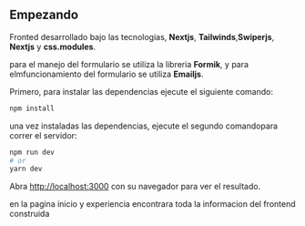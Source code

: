 ## Empezando

Fronted desarrollado bajo las tecnologias, **Nextjs**, **Tailwinds**,**Swiperjs**, **Nextjs** y  **css.modules**.

para el manejo del formulario se utiliza la libreria **Formik**, y para elmfuncionamiento del formulario
se utiliza **Emailjs**.

Primero, para instalar las dependencias ejecute el siguiente comando:

```bash
npm install
```

una vez instaladas las dependencias, ejecute el segundo comandopara correr el servidor:

```bash
npm run dev
# or
yarn dev
```

Abra [http://localhost:3000](http://localhost:3000) con su navegador para ver el resultado.

en  la pagina inicio y experiencia encontrara toda la informacion del frontend construida